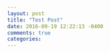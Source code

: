 ```yaml
---
layout: post
title: "Test Post"
date: 2016-09-19 12:22:13 -0400
comments: true
categories: 
---
```


